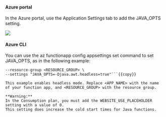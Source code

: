 #### Azure portal
In the Azure portal, use the Application Settings tab to add the JAVA_OPTS setting.

![](https://github.com/fenago/katacoda-scenarios/raw/master/azure-functions/azure-functions-java-developer-guide/steps/6/settings.JPG)

#### Azure CLI
You can use the az functionapp config appsettings set command to set JAVA_OPTS, as in the following example:

```az functionapp config appsettings set --name <APP_NAME> \
--resource-group <RESOURCE_GROUP> \
--settings "JAVA_OPTS=-Djava.awt.headless=true"```{{copy}}

This example enables headless mode. Replace <APP_NAME> with the name of your function app, and <RESOURCE_GROUP> with the resource group.

**Warning:**
In the Consumption plan, you must add the WEBSITE_USE_PLACEHOLDER setting with a value of 0.
This setting does increase the cold start times for Java functions.